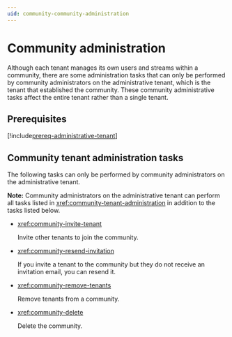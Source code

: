 ```yaml
---
uid: community-community-administration
---
```


# Community administration

Although each tenant manages its own users and streams within a community, there are some administration tasks that can only be performed by community administrators on the administrative tenant, which is the tenant that established the community. These community administrative tasks affect the entire tenant rather than a single tenant.

## Prerequisites

[!include[prereq-administrative-tenant](includes/prereq-administrative-tenant.md)]

## Community tenant administration tasks

The following tasks can only be performed by community administrators on the administrative tenant.

**Note:** Community administrators on the administrative tenant can perform all tasks listed in <xref:community-tenant-administration> in addition to the tasks listed below. 

- <xref:community-invite-tenant>

	Invite other tenants to join the community.

- <xref:community-resend-invitation>

	If you invite a tenant to the community but they do not receive an invitation email, you can resend it.

- <xref:community-remove-tenants>

	Remove tenants from a community.

- <xref:community-delete>

	Delete the community.
